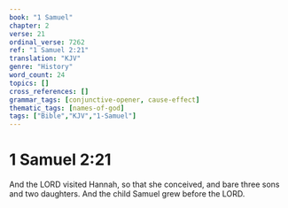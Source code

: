 ```yaml
---
book: "1 Samuel"
chapter: 2
verse: 21
ordinal_verse: 7262
ref: "1 Samuel 2:21"
translation: "KJV"
genre: "History"
word_count: 24
topics: []
cross_references: []
grammar_tags: [conjunctive-opener, cause-effect]
thematic_tags: [names-of-god]
tags: ["Bible","KJV","1-Samuel"]
---
```


# 1 Samuel 2:21

And the LORD visited Hannah, so that she conceived, and bare three sons and two daughters. And the child Samuel grew before the LORD.
